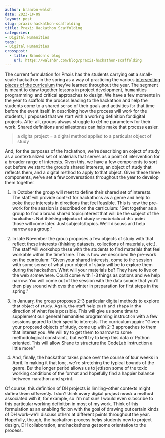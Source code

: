 ```yaml
---
author: brandon-walsh
date: 2023-10-09
layout: post
slug: praxis-hackathon-scaffolding
title: Praxis Hackathon Scaffolding
categories:
- Digital Humanities
tags:
- Digital Humanities
crosspost:
  - title: Brandon's blog
    url: https://walshbr.com/blog/praxis-hackathon-scaffolding
---
```


The current formulation for Praxis has the students carrying out a small-scale hackathon in the spring as a way of practicing the various [intersecting pieces of the curriculum](https://walshbr.com/blog/connecting-community/) they've learned throughout the year. The segment is meant to draw together lessons in project development, humanities programming, and critical approaches to design. We have a few moments in the year to scaffold the process leading to the hackathon and help the students come to a shared sense of their goals and activities for that time before the event itself. In describing how the process will work for the students, I proposed that we start with a working definition for digital projects. After all, groups always struggle to define parameters for their work. Shared definitions and milestones can help make that process easier. 

> a digital project = a digital method applied to a particular object of study

And, for the purposes of the hackathon, we're describing an object of study as a contextualized set of materials that serves as a point of intervention for a broader range of interests. Given this, we have a few components to sort out before we start: the group's shared interests, an object of study that reflects them, and a digital method to apply to that object. Given these three components, we've set a few conversations throughout the year to develop them together. 

1. In October the group will meet to define their shared set of interests. The staff will provide context for hackathons as a genre and help to poke these interests in directions that feel feasible. This is how the pre-work for the session is described on the curriculum:
  "Get together as a group to find a broad shared topic/interest that will be the subject of the hackathon. Not thinking objects of study or materials at this point - those will come later. Just subjects/topics. We’ll discuss and help narrow as a group."

2. In late November the group proposes a few objects of study with that reflect those interests (thinking datasets, collections of materials, etc.). The staff will workshop these with the students to find materials that feel workable within the timeframe. This is how we described the pre-work on the curriculum:
 "Given your shared interests, come to the session with some sense of what your object of study will be to explore them during the hackathon. What will your materials be? They have to live on the web somewhere. Could come with 1-3 things as options and we help narrow. You will come out of the session with the data source that you’ll then play around with over the winter in preparation for first steps in the spring."

3. In January, the group proposes 2-3 particular digital methods to explore that object of study. Again, the staff help push and shape in the direction of what feels possible. This will give us some time to supplement our general humanities programming instruction with a few sessions geared to their specific interests. The curriculum again:
 "Given your proposed objects of study, come up with 2-3 approaches to them that interest you. We will try to get them to narrow to some methodological constraints, but we’ll try to keep this data or Python oriented. This will allow Shane to structure the CodeLab instruction a little more."

4. And, finally, the hackathon takes place over the course of four weeks in April. In making it that long, we're stretching the typical bounds of the genre. But the longer period allows us to jettison some of the toxic working conditions of the format and hopefully find a happier balance between marathon and sprint.

Of course, this definition of DH projects is limiting–other contexts might define them differently. I don't think every digital project needs a method associated with it, for example, so I'm not sure I would even subscribe to this particular working definition in most of my work. Think of this formulation as an enabling fiction with the goal of drawing out certain kinds of DH work–we'll discuss others at different points throughout the year. Hopefully, though, the hackathon process helps students new to project design, DH collaboration, and hackathons get some orientation to the process.